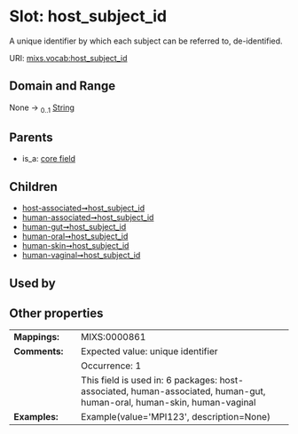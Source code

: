 
# Slot: host_subject_id


A unique identifier by which each subject can be referred to, de-identified.

URI: [mixs.vocab:host_subject_id](https://w3id.org/mixs/vocab/host_subject_id)


## Domain and Range

None &#8594;  <sub>0..1</sub> [String](types/String.md)

## Parents

 *  is_a: [core field](core_field.md)

## Children

 *  [host-associated➞host_subject_id](host_associated_host_subject_id.md)
 *  [human-associated➞host_subject_id](human_associated_host_subject_id.md)
 *  [human-gut➞host_subject_id](human_gut_host_subject_id.md)
 *  [human-oral➞host_subject_id](human_oral_host_subject_id.md)
 *  [human-skin➞host_subject_id](human_skin_host_subject_id.md)
 *  [human-vaginal➞host_subject_id](human_vaginal_host_subject_id.md)

## Used by


## Other properties

|  |  |  |
| --- | --- | --- |
| **Mappings:** | | MIXS:0000861 |
| **Comments:** | | Expected value: unique identifier |
|  | | Occurrence: 1 |
|  | | This field is used in: 6 packages: host-associated, human-associated, human-gut, human-oral, human-skin, human-vaginal |
| **Examples:** | | Example(value='MPI123', description=None) |

